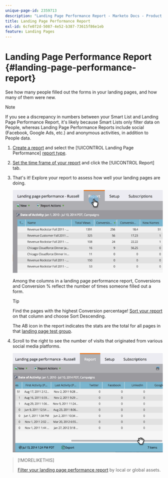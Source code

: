 ```yaml
---
unique-page-id: 2359713
description: "Landing Page Performance Report - Marketo Docs - Product Documentation"
title: Landing Page Performance Report
exl-id: 6cfe072d-5087-4e52-b387-73615f86e1eb
feature: Landing Pages
---
```

# Landing Page Performance Report {#landing-page-performance-report}

See how many people filled out the forms in your landing pages, and how many of them were new.

>[!NOTE]
>
>If you see a discrepancy in numbers between your Smart List and Landing Page Performance Report, it's likely because Smart Lists only filter data on People, whereas Landing Page Performance Reports include social (Facebook, Google Ads, etc.) and anonymous activities, in addition to People data.

1. [Create a report](/help/marketo/product-docs/reporting/basic-reporting/creating-reports/create-a-report-in-a-program.md) and select the [!UICONTROL Landing Page Performance] [report type](/help/marketo/product-docs/reporting/basic-reporting/report-types/report-type-overview.md).
1. [Set the time frame of your report](/help/marketo/product-docs/reporting/basic-reporting/editing-reports/change-a-report-time-frame.md) and click the [!UICONTROL Report] tab.
1. That's it! Explore your report to assess how well your landing pages are doing.

   ![](assets/image2014-9-16-15-3a53-3a33.png)

   Among the columns in a landing page performance report, Conversions and Conversion % reflect the number of times someone filled out a form.

   >[!TIP]
   >
   >Find the pages with the highest Conversion percentage! [Sort your report](/help/marketo/product-docs/reporting/basic-reporting/editing-reports/sort-report-on-columns.md) on that column and choose Sort Descending.

   The AB icon in the report indicates the stats are the total for all pages in that [landing page test group](/help/marketo/product-docs/demand-generation/landing-pages/understanding-landing-pages/landing-page-test-groups.md).

1. Scroll to the right to see the number of visits that originated from various social media platforms.

   ![](assets/image2014-9-16-15-3a54-3a27.png)

>[!MORELIKETHIS]
>
>[Filter your landing page performance report](/help/marketo/product-docs/demand-generation/landing-pages/landing-page-actions/filter-a-landing-page-performance-report.md) by local or global assets.
